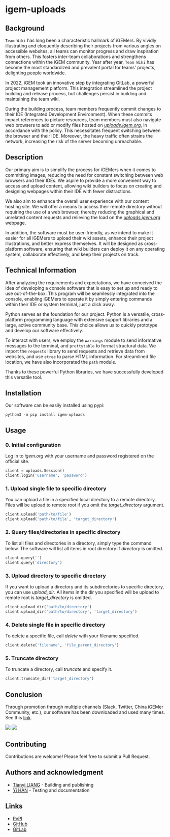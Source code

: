 # igem-uploads

## Background

`Team Wiki` has long been a characteristic hallmark of iGEMers. By vividly illustrating and eloquently describing their
projects from various angles on accessible websites, all teams can monitor progress and draw inspiration from others.
This fosters inter-team collaborations and strengthens connections within the iGEM community. Year after
year, `Team Wiki` has become the most standardized and prevalent portal for teams' projects, delighting people
worldwide.

In 2022, iGEM took an innovative step by integrating GitLab, a powerful project management platform. This integration
streamlined the project building and release process, but challenges persist in building and maintaining the team wiki.

During the building process, team members frequently commit changes to their IDE (Integrated Development Environment).
When these commits impact references to picture resources, team members must also navigate web browsers to add or modify
files hosted on _[uploads.igem.org](https://uploads.igem.org)_, in accordance with the policy. This necessitates
frequent
switching between the browser and their IDE. Moreover, the heavy traffic often strains the network, increasing the risk
of the server becoming unreachable.

## Description

Our primary aim is to simplify the process for iGEMers when it comes to committing images, reducing the need for
constant switching between web browsers and their IDEs. We aspire to provide a more convenient way to access and upload
content, allowing wiki builders to focus on creating and designing webpages within their IDE with fewer distractions.

We also aim to enhance the overall user experience with our content hosting site. We will offer a means to access their
remote directory without requiring the use of a web browser, thereby reducing the graphical and unrelated content
requests and relieving the load on the _[uploads.igem.org](https://uploads.igem.org)_ webpage.

In addition, the software must be user-friendly, as we intend to make it easier for all iGEMers to upload their wiki
assets, enhance their project illustrations, and better express themselves. It will be designed as cross-platform
software, ensuring that wiki builders can deploy it on any operating system, collaborate effectively, and keep their
projects on track.

## Technical Information

After analyzing the requirements and expectations, we have conceived the idea of developing a console software that is
easy to set up and ready to use out-of-the-box. This program will be seamlessly integrated into the console, enabling
iGEMers to operate it by simply entering commands within their IDE or system terminal, just a click away.

Python serves as the foundation for our project. Python is a versatile, cross-platform programming language with
extensive support libraries and a large, active community base. This choice allows us to quickly prototype and develop
our software effectively.

To interact with users, we employ the `warnings` module to send informative messages to the terminal, and `prettytable`
to format structural data. We import the `requests` library to send requests and retrieve data from websites, and
use `etree` to parse HTML information. For streamlined file location, we have also incorporated the `path` module.

Thanks to these powerful Python libraries, we have successfully developed this versatile tool.

## Installation

Our software can be easily installed using pypi:

```shell
python3 -m pip install igem-uploads
```

## Usage

### 0. Initial configuration

Log in to _igem.org_ with your username and password registered on the official site.

```python
client = uploads.Session()
client.login('username', 'password')
```

### 1. Upload single file to specific directory

You can upload a file in a specified local directory to a remote directory. Files will be upload to remote root if you
omit the _target_directory_ argument.

```python
client.upload('path/to/file')
client.upload('path/to/file', 'target_directory')
```

### 2. Query files/directories in specific directory

To list all files and directories in a directory, simply type the command below. The software will list all items in
root directory if _directory_ is omitted.

```python
client.query('')
client.query('directory')
```

### 3. Upload directory to specific directory

If you want to upload a directory and its subdirectories to specific directory, you can use _upload_dir_. All items in
the dir you specified will be upload to remote root is _target_directory_ is omitted.

```python
client.upload_dir('path/to/directory')
client.upload_dir('path/to/directory', 'target_directory')
```

### 4. Delete single file in specific directory

To delete a specific file, call _delete_ with your filename specified.

```python
client.delete('filename', 'file_parent_directory')
```

### 5. Truncate directory

To truncate a directory, call _truncate_ and specify it.

```python
client.truncate_dir('target_directory')
```

## Conclusion

Through promotion through multiple channels (Slack, Twitter, China iGEMer Community, etc.), our software has been
downloaded and used many times. See this [link](https://pypistats.org/packages/igem-uploads).

![](https://static.igem.wiki/teams/4687/wiki/content-pages/software/04-software.png)
![](https://static.igem.wiki/teams/4687/wiki/content-pages/software/05-software.png)

## Contributing

Contributions are welcome! Please feel free to submit a Pull Request.

## Authors and acknowledgment

- [Tianyi LIANG](https://github.com/lty2002) - Building and publishing
- [Yi HAN](https://github.com/jacobavalanchel) - Testing and documentation

## Links

- [PyPI](https://pypi.org/project/igem-uploads/)
- [GitHub](https://github.com/iGEM-HBUT-China/igem-uploads)
- [GitLab](https://gitlab.igem.org/2023/software-tools/hbut-china)
